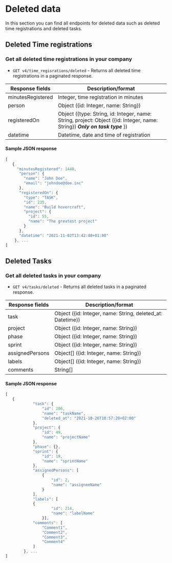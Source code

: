 # Deleted data
In this section you can find all endpoints for deleted data such as deleted time registrations and deleted tasks. 

## Deleted Time registrations

### Get all deleted time registrations in your company

- `GET v4/time_regisrations/deleted` - Returns all deleted time registrations in a paginated response. 

| Response fields   | Description/format                                    |
| ----------------  | -------------------------------                       |
| minutesRegistered | Integer, time registration in minutes                 |
| person            | Object ({id: Integer, name: String})                                                |                        |
| registeredOn      | Object ({type: String, id: Integer, name: String, project: Object ({id: Integer, name: String}) ***Only on task type*** }) |
| datetime          | Datetime, date and time of registration               |

#### Sample JSON response

```javascript
[
   {
     "minutesRegistered": 1440,
      "person": {
        "name": "John Doe",
        "email": "johndoe@doe.inc"
      },
      "registeredOn": {
        "type": "TASK",
        "id": 235,
        "name": "Build hovercraft",
        "project": {
          "id": 55,
          "name": "The greatest project"
        }
      },
      "datetime": "2021-11-02T13:42:40+01:00"
    }, ...
]
```

## Deleted Tasks

### Get all deleted tasks in your company

- `GET v4/tasks/deleted` - Returns all deleted tasks in a paginated response. 

| Response fields   | Description/format                                    |
| ----------------  | -------------------------------                       |
| task             | Object ({id: Integer, name: String, deleted_at: Datetime})                |
| project      | Object ({id: Integer, name: String})                                               |           |
| phase              | Object ({id: Integer, name: String})             |
| sprint              | Object ({id: Integer, name: String})   |
| assignedPersons              | Object[] ({id: Integer, name: String})  |
| labels              | Object[] ({id: Integer, name: String})  |
| comments              | String[]   |

#### Sample JSON response

```javascript
[
   {
            "task": {
                "id": 206,
                "name": "taskName",
                "deleted_at": "2021-10-26T10:57:20+02:00"
            },
            "project": {
                "id": 49,
                "name": "projectName"
            },
            "phase": {},
            "sprint": {
                "id": 19,
                "name": "sprintName"
            },
            "assignedPersons": [
                {
                    "id": 2,
                    "name": "assigneeName"
                }
            ],
            "labels": [
            {
                    "id": 214,
                    "name": "labelName"
                }],
            "comments": [
                "Comment1",
                "Comment2",
                "Comment3",
                "Comment4"
            ]
        }, ...
]
```
